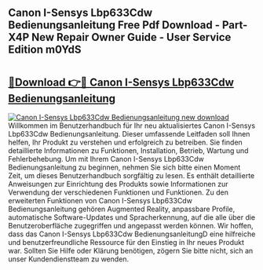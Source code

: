## Canon I-Sensys Lbp633Cdw Bedienungsanleitung Free Pdf Download - Part-X4P New Repair Owner Guide - User Service Edition m0YdS

# <h2><a href="http://df22qz.blite.top/?on=Canon+I-Sensys+Lbp633Cdw+Bedienungsanleitung">🔗Download 👉🔴 Canon I-Sensys Lbp633Cdw Bedienungsanleitung</a></h2>

[![Canon I-Sensys Lbp633Cdw Bedienungsanleitung new download](https://i.imgur.com/lujVjoI.png)](http://df22qz.blite.top/?on=Canon+I-Sensys+Lbp633Cdw+Bedienungsanleitung)
Willkommen im Benutzerhandbuch für Ihr neu aktualisiertes Canon I-Sensys Lbp633Cdw Bedienungsanleitung. Dieser umfassende Leitfaden soll Ihnen helfen, Ihr Produkt zu verstehen und erfolgreich zu betreiben. Sie finden detaillierte Informationen zu Funktionen, Installation, Betrieb, Wartung und Fehlerbehebung. Um mit Ihrem Canon I-Sensys Lbp633Cdw Bedienungsanleitung zu beginnen, nehmen Sie sich bitte einen Moment Zeit, um dieses Benutzerhandbuch sorgfältig zu lesen. Es enthält detaillierte Anweisungen zur Einrichtung des Produkts sowie Informationen zur Verwendung der verschiedenen Funktionen und Funktionen. Zu den erweiterten Funktionen von Canon I-Sensys Lbp633Cdw Bedienungsanleitung gehören Augmented Reality, anpassbare Profile, automatische Software-Updates und Spracherkennung, auf die alle über die Benutzeroberfläche zugegriffen und angepasst werden können. Wir hoffen, dass das Canon I-Sensys Lbp633Cdw BedienungsanleitungD eine hilfreiche und benutzerfreundliche Ressource für den Einstieg in Ihr neues Produkt war. Sollten Sie Hilfe oder Klärung benötigen, zögern Sie bitte nicht, sich an unser Kundendienstteam zu wenden.
